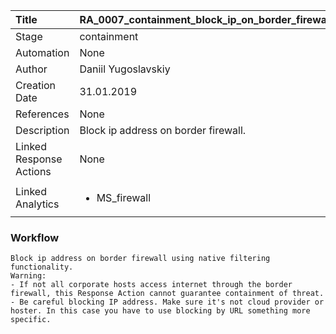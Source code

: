 | Title          | RA_0007_containment_block_ip_on_border_firewall                                                                                                      |
|:---------------|:-----------------------------------------------------------------------------------------------------------------|
| Stage    | containment                                                            |
| Automation | None |
| Author    | Daniil Yugoslavskiy                                                          |
| Creation Date    | 31.01.2019                                            |
| References     | None</ul>                                  |
| Description    | Block ip address on border firewall.                                                               |
| Linked Response Actions | None |
| Linked Analytics |<ul><li>MS_firewall</li></ul> |


### Workflow

```
Block ip address on border firewall using native filtering functionality.
Warning: 
- If not all corporate hosts access internet through the border firewall, this Response Action cannot guarantee containment of threat.
- Be careful blocking IP address. Make sure it's not cloud provider or hoster. In this case you have to use blocking by URL something more specific.

```